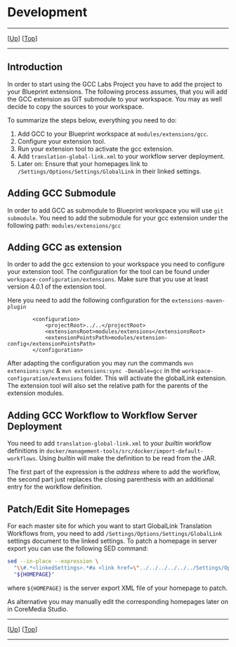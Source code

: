 # Development

--------------------------------------------------------------------------------

\[[Up](README.md)\] \[[Top](#top)\]

--------------------------------------------------------------------------------

## Introduction

In order to start using the GCC Labs Project you have to add the project to
your Blueprint extensions. The following process assumes, that you will add
the GCC extension as GIT submodule to your workspace. You may as well decide
to copy the sources to your workspace.

To summarize the steps below, everything you need to do:

1. Add GCC to your Blueprint workspace at `modules/extensions/gcc`.
2. Configure your extension tool.
3. Run your extension tool to activate the gcc extension.
4. Add `translation-global-link.xml` to your workflow server deployment.
5. Later on: Ensure that your homepages link to `/Settings/Options/Settings/GlobalLink`
    in their linked settings.

## Adding GCC Submodule

In order to add GCC as submodule to Blueprint workspace you will use
`git submodule`. You need to add the submodule for your 
gcc extension under the following path: `modules/extensions/gcc`

## Adding GCC as extension

In order to add the gcc extension to your workspace you need to configure your
extension tool. The configuration for the tool can be found under
`workspace-configuration/extensions`. Make sure that you use at least version
4.0.1 of the extension tool.

Here you need to add the following configuration for the `extensions-maven-plugin`
```
        <configuration>
            <projectRoot>../..</projectRoot>
            <extensionsRoot>modules/extensions</extensionsRoot>
            <extensionPointsPath>modules/extension-config</extensionPointsPath>
        </configuration>
```

After adapting the configuration you may run the commands `mvn extensions:sync`
& `mvn extensions:sync -Denable=gcc` in the `workspace-configuration/extensions`
folder. This will activate the globalLink extension. The extension tool will
also set the relative path for the parents of the extension modules.

## Adding GCC Workflow to Workflow Server Deployment

You need to add `translation-global-link.xml` to your _builtin_ workflow definitions
in `docker/management-tools/src/docker/import-default-workflows`. Using
_builtin_ will make the definition to be read from the JAR.


The first part of the expression is the _address_ where to add the workflow,
the second part just replaces the closing parenthesis with an additional
entry for the workflow definition.

## Patch/Edit Site Homepages

For each master site for which you want to start GlobalLink Translation Workflows
from, you need to add `/Settings/Options/Settings/GlobalLink` settings document
to the linked settings. To patch a homepage in server export you can use
the following SED command:

```bash
sed --in-place --expression \
  "\\#.*<linkedSettings>.*#a <link href=\"../../../../../../Settings/Options/Settings/GlobalLink.xml\" path=\"/Settings/Options/Settings/GlobalLink\"/>" \
  "${HOMEPAGE}"
```

where `${HOMEPAGE}` is the server export XML file of your homepage to patch.

As alternative you may manually edit the corresponding homepages later on
in CoreMedia Studio.

--------------------------------------------------------------------------------

\[[Up](README.md)\] \[[Top](#top)\]

--------------------------------------------------------------------------------
